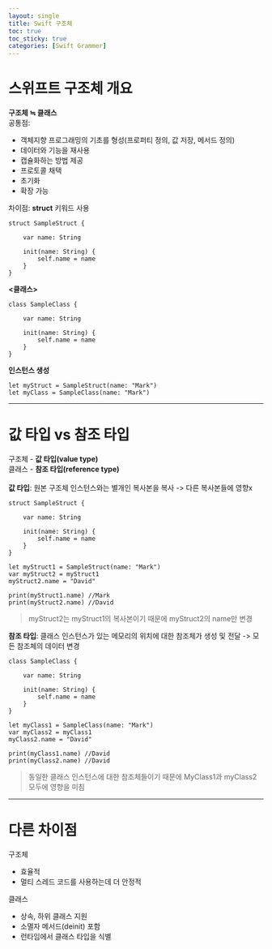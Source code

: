 ```yaml
---
layout: single
title: Swift 구조체
toc: true
toc_sticky: true
categories: [Swift Grammer]
---
```

 
# 스위프트 구조체 개요
**구조체 ≒ 클래스**<br/>
공통점: 
- 객체지향 프로그래밍의 기초를 형성(프로퍼티 정의, 값 저장, 메서드 정의)
- 데이터와 기능을 재사용
- 캡슐화하는 방법 제공
- 프로토콜 채택
- 초기화
- 확장 가능

차이점: **struct** 키워드 사용
```
struct SampleStruct {
     
    var name: String
     
    init(name: String) {
        self.name = name
    }
}
```
**&#60;클래스&#62;**
```
class SampleClass {
     
    var name: String
     
    init(name: String) {
        self.name = name
    }
}
```
**인스턴스 생성**
```
let myStruct = SampleStruct(name: "Mark")
let myClass = SampleClass(name: "Mark")
```

---------

# 값 타입 vs 참조 타입
구조체 - **값 타입(value type)**<br/>
클래스 - **참조 타입(reference type)**<br/>
<br/>
**값 타입**: 원본 구조체 인스턴스와는 별개인 복사본을 복사 -> 다른 복사본들에 영향x
```
struct SampleStruct {
     
    var name: String
     
    init(name: String) {
        self.name = name
    }
}
 
let myStruct1 = SampleStruct(name: "Mark")
var myStruct2 = myStruct1
myStruct2.name = "David"

print(myStruct1.name) //Mark
print(myStruct2.name) //David
```
> myStruct2는 myStruct1의 복사본이기 때문에 myStruct2의 name만 변경

**참조 타입**: 클래스 인스턴스가 있는 메모리의 위치에 대한 참조체가 생성 및 전달 -> 모든 참조체의 데이터 변경
```
class SampleClass {
     
    var name: String
     
    init(name: String) {
        self.name = name
    }
}

let myClass1 = SampleClass(name: "Mark")
var myClass2 = myClass1
myClass2.name = "David"

print(myClass1.name) //David
print(myClass2.name) //David

```
> 동일한 클래스 인스턴스에 대한 참조체들이기 때문에 MyClass1과 myClass2 모두에 영향을 미침

-------------

# 다른 차이점
구조체
- 효율적
- 멀티 스레드 코드를 사용하는데 더 안정적
 
클래스
- 상속, 하위 클래스 지원
- 소멸자 메서드(deinit) 포함
- 런타임에서 클래스 타입을 식별
